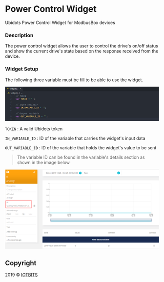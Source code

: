 # Power Control Widget

Ubidots Power Control Widget for ModbusBox devices

### Description

The power control widget allows the user to control the drive's on/off status and show the current drive's state based on the response received from the device. 

### Widget Setup

The following three variable must be fill to be able to use the widget.

![variables](variables.png)

`TOKEN` : A valid Ubidots token

`IN_VARIABLE_ID` : ID of the variable that carries the widget's input data

`OUT_VARIABLE_ID` : ID of the variable that holds the widget's value to be sent

> The variable ID can be found in the variable's details section as shown in the image below

 ![variable-id](variable-id.png)







## Copyright

2019 © [IOTBITS](https://iotbits.net/)